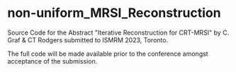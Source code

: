 # non-uniform_MRSI_Reconstruction
Source Code for the Abstract "Iterative Reconstruction for CRT-MRSI" by C. Graf & CT Rodgers submitted to ISMRM 2023, Toronto.

The full code will be made available prior to the conference amongst acceptance of the submission.

